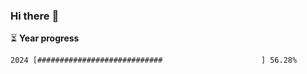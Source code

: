 ### Hi there :wave:

:hourglass_flowing_sand: **Year progress**

```txt
2024 [############################                      ] 56.28%
```
